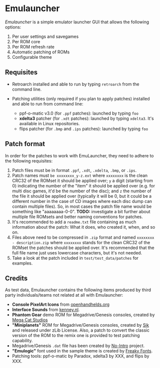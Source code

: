 # Emulauncher

_Emulauncher_ is a simple emulator launcher GUI that allows the following
options:

  1. Per user settings and savegames
  2. Per ROM core
  3. Per ROM refresh rate
  4. Automatic patching of ROMs 
  5. Configurable theme


## Requisites

  * Retroarch installed and able to run by typing `retroarch` from the command
    line.

  * Patching utilities (only required if you plan to apply patches) installed
    and able to run from command line:
    * ppf-o-matic v3.0 (for `.ppf` patches): launched by typing `foo`
    * **xdelta3** patcher (for `.xdt` patches): launched by typing `xdelta3`.
      It's available in Linux repositories.
    * flips patcher (for `.bmp` and `.ips` patches): launched by typing `foo`


## Patch format

In order for the patches to work with EmuLauncher, they need to adhere to the
following requisites:

  1. Patch files must be in format `.ppf`, `.xdt`, `.xdelta`, `.bmp`, or `.ips`.
  2. Patch names must `be xxxxxxxx_y-z.ext` where `xxxxxxxx` is the clean CRC32
     of the ROMset it should be applied over; `y` a digit (starting from 0)
     indicating the number of the "item" it should be applied over (e.g. for
     multi disc games, it'd be the number of the disc); and `z` the number of
     the file it should be applied over (typically it will be 0, but it could be
     a different number in the case of CD images where each disc dump can
     contain multiple files). So, in most cases the patch file name would be
     something like "aaaaaaaa-0-0". **TODO:** investigate a bit further about
     multiple file ROMsets and better naming conventions for patches.
  3. It's recommended to add a `readme.txt` file containing as much information
     about the patch: What it does, who created it, when, and so on.
  4. Files above need to be compressed in `.zip` format and named
     `xxxxxxxx - description.zip` where `xxxxxxxx` stands for the clean CRC32 of
     the ROMset the patches should be applied over. It's recommended that the
     full file name just uses lowercase characters, but it's not needed.
  5. Take a look at the patch included in `test/test_data/patches` for examples. 


## Credits

As test data, Emulauncher contains the following items produced by third party
individuals/teams not related at all with Emulauncher:

  * **Console PixelArt Icons** from
    [openhandhelds.org](https://dl.openhandhelds.org/gp2x/screenshots/all290.png)
  * **Interface Sounds** from [kenney.nl](https://kenney.nl).
  * **Phantom Gear** demo ROM for Megadrive/Genesis consoles, created by [Mega
    Cat Studios](https://www.kickstarter.com/projects/megacatstudios/phantom-gear-for-the-sega-genesis-mega-drive)
  * **"Miniplanets"** ROM for Megadrive/Genesis consoles, created by
    [Sik](https://github.com/sikthehedgehog/miniplanets) and released under zLib
    License. Also, a patch to convert the classic version of the ROM to the
    remix one is provided to test patching capability.
  * Megadrive/Genesis `.dat` file has been created by
    [No-Intro](https://no-intro.org/) project.
  * **"Emulogic"** font used in the sample theme is created by
    [Freaky Fonts](https://www.urbanfonts.com/fonts-author/154/fonts.htm).
  * Patching tools: ppf-o-matic by Paradox, xdelta3 by XXX, and flips by XXX.

